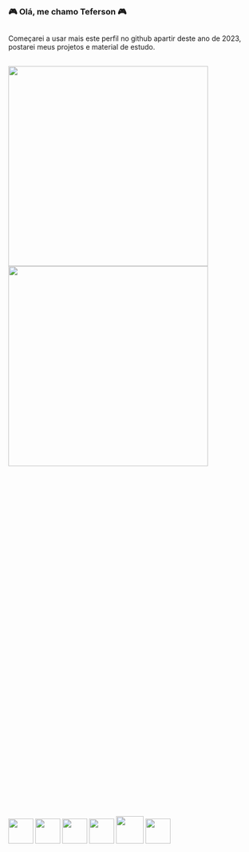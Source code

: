 ### 🎮 Olá, me chamo Teferson 🎮

##
 Começarei a usar mais este perfil no github apartir deste ano de 2023, postarei meus projetos e material de estudo.
##

<a href="https://github.com/tefsu">
  <img width="400em" align="center" src="https://github-readme-stats.vercel.app/api?username=tefsu&count_private=true&show_icons=true&theme=dracula" />
</a>
<a href="https://github.com/tefsu">
  <img width="400em" align="top" src="https://github-readme-stats.vercel.app/api/top-langs/?username=tefsu&layout=compact&theme=dracula" />
</a>

##

<div  style="margin-top: 50em;">
  <img width="50em" src="https://cdn.jsdelivr.net/gh/devicons/devicon/icons/html5/html5-original.svg" />
  <img width="50em" src="https://cdn.jsdelivr.net/gh/devicons/devicon/icons/css3/css3-original.svg" />
  <img width="50em" src="https://cdn.jsdelivr.net/gh/devicons/devicon/icons/javascript/javascript-original.svg" /> 
  <img width="50em" src="https://cdn.jsdelivr.net/gh/devicons/devicon/icons/typescript/typescript-plain.svg" />
  <img width="55em" src="https://cdn.jsdelivr.net/gh/devicons/devicon/icons/bootstrap/bootstrap-original.svg" />
  <img width="50em" src="https://cdn.jsdelivr.net/gh/devicons/devicon/icons/jquery/jquery-plain-wordmark.svg" />
</div>
